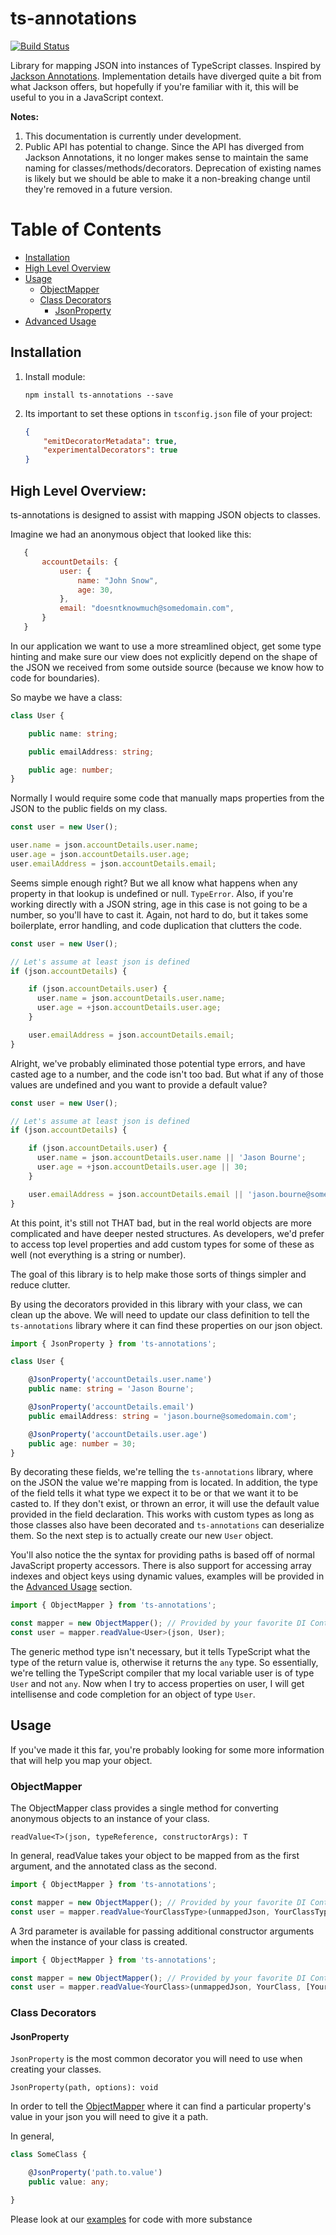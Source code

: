 # ts-annotations
[![Build Status](https://travis-ci.org/gejustin/ts-annotations.svg?branch=master)](https://travis-ci.org/gejustin/ts-annotations)

Library for mapping JSON into instances of TypeScript classes. Inspired by [Jackson Annotations](https://github.com/FasterXML/jackson-annotations). Implementation details have diverged quite a bit from what Jackson offers, but hopefully if you're familiar with it, this will be useful to you in a JavaScript context.

**Notes:**
  1. This documentation is currently under development.
  2. Public API has potential to change. Since the API has diverged from Jackson Annotations, it no longer makes sense to maintain the same naming for classes/methods/decorators. Deprecation of existing names is likely but we should be able to make it a non-breaking change until they're removed in a future version.

# Table of Contents

  * [Installation](#installation)
  * [High Level Overview](#high-level-overview)
  * [Usage](#usage)
    + [ObjectMapper](#objectmapper)
    + [Class Decorators](#class-decorators)
        - [JsonProperty](#jsonproperty)
  * [Advanced Usage](#advanced-usage)

  ## Installation

1. Install module:

    `npm install ts-annotations --save`

2. Its important to set these options in `tsconfig.json` file of your project:

    ```json
    {
        "emitDecoratorMetadata": true,
        "experimentalDecorators": true
    }
    ```

  ## High Level Overview:
  ts-annotations is designed to assist with mapping JSON objects to classes.

  Imagine we had an anonymous object that looked like this:

  ```JavaScript
     {
         accountDetails: {
             user: {
                 name: "John Snow",
                 age: 30,
             },
             email: "doesntknowmuch@somedomain.com",
         }
     }
  ```

  In our application we want to use a more streamlined object, get some type hinting and make sure our view does not explicitly depend on the shape of the JSON we received from some outside source (because we know how to code for boundaries).

  So maybe we have a class:

  ```TypeScript
  class User {

      public name: string;

      public emailAddress: string;

      public age: number;
  }
  ```

  Normally I would require some code that manually maps properties from the JSON to the public fields on my class.

  ```TypeScript
  const user = new User();

  user.name = json.accountDetails.user.name;
  user.age = json.accountDetails.user.age;
  user.emailAddress = json.accountDetails.email;
  ```

  Seems simple enough right? But we all know what happens when any property in that lookup is undefined or null. `TypeError`. Also, if you're working directly with a JSON string, age in this case is not going to be a number, so you'll have to cast it. Again, not hard to do, but it takes some boilerplate, error handling, and code duplication that clutters the code.

  ```TypeScript
  const user = new User();

  // Let's assume at least json is defined
  if (json.accountDetails) {

      if (json.accountDetails.user) {
        user.name = json.accountDetails.user.name;
        user.age = +json.accountDetails.user.age;
      }

      user.emailAddress = json.accountDetails.email;
  }
  ```

  Alright, we've probably eliminated those potential type errors, and have casted age to a number, and the code isn't too bad. But what if any of those values are undefined and you want to provide a default value?

  ```TypeScript
  const user = new User();

  // Let's assume at least json is defined
  if (json.accountDetails) {

      if (json.accountDetails.user) {
        user.name = json.accountDetails.user.name || 'Jason Bourne';
        user.age = +json.accountDetails.user.age || 30;
      }

      user.emailAddress = json.accountDetails.email || 'jason.bourne@somedomain.com';
  }
  ```

  At this point, it's still not THAT bad, but in the real world objects are more complicated and have deeper nested structures. As developers, we'd prefer to access top level properties and add custom types for some of these as well (not everything is a string or number).

  The goal of this library is to help make those sorts of things simpler and reduce clutter.

  By using the decorators provided in this library with your class, we can clean up the above. We will need to update our class definition to tell the `ts-annotations` library where it can find these properties on our json object.

  ```TypeScript
  import { JsonProperty } from 'ts-annotations';

  class User {

      @JsonProperty('accountDetails.user.name')
      public name: string = 'Jason Bourne';

      @JsonProperty('accountDetails.email')
      public emailAddress: string = 'jason.bourne@somedomain.com';

      @JsonProperty('accountDetails.user.age')
      public age: number = 30;
  }
  ```

  By decorating these fields, we're telling the `ts-annotations` library, where on the JSON the value we're mapping from is located. In addition, the type of the field tells it what type we expect it to be or that we want it to be casted to. If they don't exist, or thrown an error, it will use the default value provided in the field declaration. This works with custom types as long as those classes also have been decorated and `ts-annotations` can deserialize them. So the next step is to actually create our new `User` object.

  You'll also notice the the syntax for providing paths is based off of normal JavaScript property accessors. There is also support for accessing array indexes and object keys using dynamic values, examples will be provided in the [Advanced Usage](#advanced-usage) section.

  ```TypeScript
  import { ObjectMapper } from 'ts-annotations';

  const mapper = new ObjectMapper(); // Provided by your favorite DI Container of course.
  const user = mapper.readValue<User>(json, User);
  ```

  The generic method type isn't necessary, but it tells TypeScript what the type of the return value is, otherwise it returns the `any` type. So essentially, we're telling the TypeScript compiler that my local variable user is of type `User` and not `any`. Now when I try to access properties on user, I will get intellisense and code completion for an object of type `User`.

  ## Usage

  If you've made it this far, you're probably looking for some more information that will help you map your object.

  ### ObjectMapper

  The ObjectMapper class provides a single method for converting anonymous objects to an instance of your class.

  `readValue<T>(json, typeReference, constructorArgs): T`

  In general, readValue takes your object to be mapped from as the first argument, and the annotated class as the second.

  ```TypeScript
  import { ObjectMapper } from 'ts-annotations';

  const mapper = new ObjectMapper(); // Provided by your favorite DI Container of course.
  const user = mapper.readValue<YourClassType>(unmappedJson, YourClassType);
  ```

   A 3rd parameter is available for passing additional constructor arguments when the instance of your class is created.

  ```TypeScript
  import { ObjectMapper } from 'ts-annotations';

  const mapper = new ObjectMapper(); // Provided by your favorite DI Container of course.
  const user = mapper.readValue<YourClass>(unmappedJson, YourClass, [YourClassContructorArg1, YourClassContructorArg2]);
  ```

  ### Class Decorators

  #### JsonProperty

  `JsonProperty` is the most common decorator you will need to use when creating your classes.

  `JsonProperty(path, options): void`

  In order to tell the [ObjectMapper](#objectmapper) where it can find a particular property's value in your json you will need to give it a path.

  In general,

  ```TypeScript
  class SomeClass {

      @JsonProperty('path.to.value')
      public value: any;

  }
  ```
  Please look at our [examples](1) for code with more substance

  [1]: https://github.com/gejustin/ts-annotations/tree/master/examples